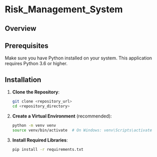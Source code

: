 # Risk_Management_System

## Overview


## Prerequisites

Make sure you have Python installed on your system. This application requires Python 3.6 or higher.

## Installation

1. **Clone the Repository**:
    ```bash
    git clone <repository_url>
    cd <repository_directory>
    ```

2. **Create a Virtual Environment** (recommended):
    ```bash
    python -m venv venv
    source venv/bin/activate  # On Windows: venv\Scripts\activate
    ```

3. **Install Required Libraries**:
    ```bash
    pip install -r requirements.txt
    ```
